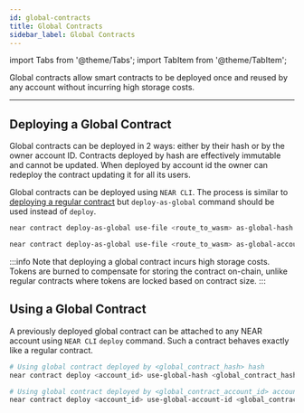 ```yaml
---
id: global-contracts
title: Global Contracts
sidebar_label: Global Contracts
---
```

import Tabs from '@theme/Tabs';
import TabItem from '@theme/TabItem';

Global contracts allow smart contracts to be deployed once and reused by any account without incurring high storage costs.

---

## Deploying a Global Contract

Global contracts can be deployed in 2 ways: either by their hash or by the owner account ID.
Contracts deployed by hash are effectively immutable and cannot be updated.
When deployed by account id the owner can redeploy the contract updating it for all its users.

Global contracts can be deployed using `NEAR CLI`.
The process is similar to [deploying a regular contract](./release/deploy.md#deploying-the-contract) but `deploy-as-global` command should be used instead of `deploy`.

<Tabs groupId="cli-tabs">
  <TabItem value="by-hash" label="By Hash">

  ```bash
  near contract deploy-as-global use-file <route_to_wasm> as-global-hash <account_id> network-config testnet sign-with-keychain send
  ```
  </TabItem>

  <TabItem value="by-account-id" label="By Account Id">

  ```bash
  near contract deploy-as-global use-file <route_to_wasm> as-global-account-id <account_id> network-config testnet sign-with-keychain send
  ```
  </TabItem>
</Tabs>

:::info
Note that deploying a global contract incurs high storage costs. Tokens are burned to compensate for storing the contract on-chain, unlike regular contracts where tokens are locked based on contract size.
:::

## Using a Global Contract

A previously deployed global contract can be attached to any NEAR account using `NEAR CLI` `deploy` command. Such a contract behaves exactly like a regular contract.

<Tabs groupId="cli-tabs">
  <TabItem value="by-hash" label="By Hash">

  ```bash
  # Using global contract deployed by <global_contract_hash> hash
  near contract deploy <account_id> use-global-hash <global_contract_hash> without-init-call network-config testnet
  ```
  </TabItem>

  <TabItem value="by-account-id" label="By Account Id">

  ```bash
  # Using global contract deployed by <global_contract_account_id> account id
  near contract deploy <account_id> use-global-account-id <global_contract_account_id> without-init-call network-config testnet
  ```
  </TabItem>
</Tabs>

